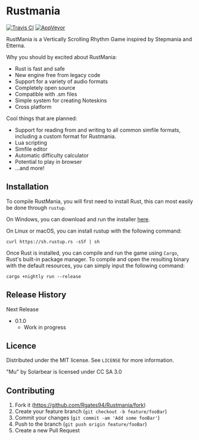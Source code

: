 # Rustmania

[![Travis CI](https://img.shields.io/travis/rustmaniagame/rustmania?logo=travis)](https://travis-ci.org/rustmaniagame/rustmania)
[![AppVeyor](https://img.shields.io/appveyor/ci/RGates94/rustmania?logo=appveyor)](https://ci.appveyor.com/project/RGates94/rustmania)

RustMania is a Vertically Scrolling Rhythm Game inspired by Stepmania and Etterna.

Why you should by excited about RustMania:

* Rust is fast and safe
* New engine free from legacy code
* Support for a variety of audio formats
* Completely open source
* Compatible with .sm files
* Simple system for creating Noteskins
* Cross platform

Cool things that are planned:
* Support for reading from and writing to all common simfile formats, including a custom format for Rustmania.
* Lua scripting
* Simfile editor
* Automatic difficulty calculator
* Potential to play in browser
* ...and more!

## Installation

To compile RustMania, you will first need to install Rust, this can most easily be done through `rustup`. 

On Windows, you can download and run the installer [here](https://www.rust-lang.org/en-US/install.html).

On Linux or macOS, you can install rustup with the following command: 

```curl https://sh.rustup.rs -sSf | sh```

Once Rust is installed, you can compile and run the game using `Cargo`, Rust's built-in package manager.
To compile and open the resulting binary with the default resources, you can simply input the following command:

```
cargo +nightly run --release
```

## Release History

Next Release
* 0.1.0
    * Work in progress

## Licence

Distributed under the MIT license. See ``LICENSE`` for more information.

"Mu" by Solarbear is licensed under CC SA 3.0


## Contributing

1. Fork it (<https://github.com/Rgates94/Rustmania/fork>)
2. Create your feature branch (`git checkout -b feature/fooBar`)
3. Commit your changes (`git commit -am 'Add some fooBar'`)
4. Push to the branch (`git push origin feature/fooBar`)
5. Create a new Pull Request
